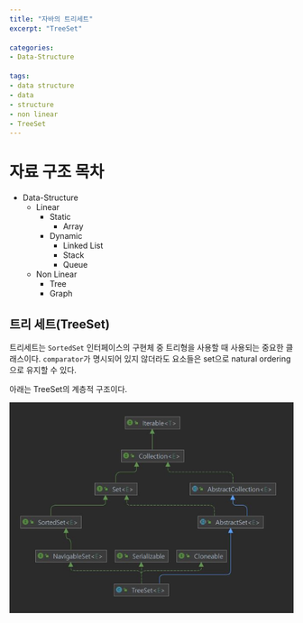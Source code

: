 ```yaml
---
title: "자바의 트리세트"
excerpt: "TreeSet"

categories:
- Data-Structure

tags:
- data structure
- data
- structure
- non linear
- TreeSet
---
```


# 자료 구조 목차

- Data-Structure
  - Linear
    - Static
      - Array
    - Dynamic
      - Linked List
      - Stack
      - Queue
  - Non Linear
    - Tree
    - Graph


## 트리 세트(TreeSet)

트리세트는 `SortedSet` 인터페이스의 구현체 중 트리형을 사용할 때 사용되는 중요한 클래스이다.
`comparator`가 명시되어 있지 않더라도 요소들은 set으로 natural ordering으로 유지할 수 있다.

아래는 TreeSet의 계층적 구조이다.

![hierarchy-of-the-TreeSet](/assets/images/2022/hierarchy-of-the-TreeSet.JPG)

